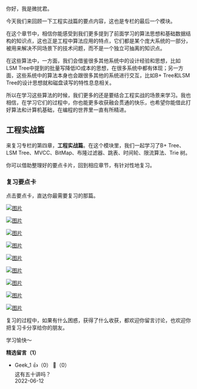 你好，我是微扰君。

今天我们来回顾一下工程实战篇的要点内容，这也是专栏的最后一个模块。

在这个章节中，相信你能感受到我们更多提到了前面学习的算法思想和基础数据结构的知识点，这也正是工程中算法应用的特点，它们都是某个庞大系统的一部分，被用来解决不同场景下的技术问题，而不是一个独立可抽离的知识点。

在这些算法中，一方面，我们会借鉴很多其他系统中的设计经验和思想，比如LSM Tree中提到的批量写降低IO成本的思想，在很多系统中都有体现；另一方面，这些系统中的算法本身也会跟很多其他的系统进行交互，比如B+ Tree和LSM Tree的设计思想就和磁盘读写的特性息息相关。

所以在学习这些算法的时候，我们更多的还是要结合工程实战的场景来学习。我也相信，在学习它们的过程中，你也能更多收获融会贯通的快乐，也希望你能借此打好算法和计算机基础，在编程的世界里一直有所精进。

## 工程实战篇

来复习专栏的第四章，**工程实战篇**。在这个模块里，我们一起学习了B+ Tree、LSM Tree、MVCC、BitMap、布隆过滤器、跳表、时间轮、限流算法、Trie 树。

你可以借助整理好的要点卡片，回到相应章节，有针对性地复习。

### 复习要点卡

点击要点卡，直达你最需要复习的那篇。

[![图片](https://static001.geekbang.org/resource/image/eb/e4/eb841090e7byy711bdb437b92e653de4.jpg?wh=1242x2208)](https://time.geekbang.org/column/article/488658)

[![图片](https://static001.geekbang.org/resource/image/96/92/966a4860432db7f00f64yy2728a91a92.jpg?wh=1242x2208)](https://time.geekbang.org/column/article/489164)

[![图片](https://static001.geekbang.org/resource/image/03/bd/0395cc912d40303f5ba913de11f293bd.jpg?wh=1242x2208)](https://time.geekbang.org/column/article/489900)

[![图片](https://static001.geekbang.org/resource/image/56/y8/56ff79b21cc43712ee3ea0961ffcayy8.jpg?wh=1242x2208)](https://time.geekbang.org/column/article/490532)

[![图片](https://static001.geekbang.org/resource/image/40/6e/40ef38eea75dc06c4cacc7fdd04c7d6e.jpg?wh=1242x2208)](https://time.geekbang.org/column/article/491246)

[![图片](https://static001.geekbang.org/resource/image/cd/5d/cd6d7d63260671f6f3f2ffcdf605a45d.jpg?wh=1242x2208)](https://time.geekbang.org/column/article/491979)

[![图片](https://static001.geekbang.org/resource/image/35/db/35627367f4171f4c61330e8c46c9a8db.jpg?wh=1242x2208)](hhttps://time.geekbang.org/column/article/492563)

[![图片](https://static001.geekbang.org/resource/image/96/15/9632172a5691e4c8a1cebd2d89e64c15.jpg?wh=1242x2208)](https://time.geekbang.org/column/article/493162)

[![图片](https://static001.geekbang.org/resource/image/7e/0f/7eae8c2053bafa2bc0a077758b5ef90f.jpg?wh=1242x2208)](https://time.geekbang.org/column/article/494080)

复习的过程中，如果有什么困惑，获得了什么收获，都欢迎你留言讨论，也欢迎你把复习卡分享给你的朋友。

学习愉快～
<div><strong>精选留言（1）</strong></div><ul>
<li><span>Geek_1</span> 👍（0） 💬（0）<div>这有五十讲吗？</div>2022-06-12</li><br/>
</ul>